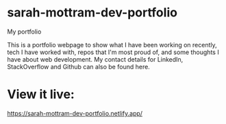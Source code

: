 # sarah-mottram-dev-portfolio
My portfolio

This is a portfolio webpage to show what I have been working on recently, tech I have worked with, repos that I'm most proud of, and some thoughts I have about web development. My contact details for LinkedIn, StackOverflow and Github can also be found here.

# View it live:

https://sarah-mottram-dev-portfolio.netlify.app/
